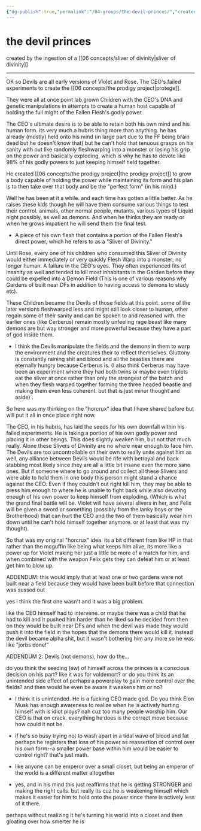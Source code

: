 ```yaml
---
{"dg-publish":true,"permalink":"/04-groups/the-devil-princes/","created":"2024-10-28T09:22:56.084-05:00","updated":"2024-10-29T10:03:56.691-05:00"}
---
```


# the devil princes
created by the ingestion of a [[06 concepts/sliver of divinity\|sliver of divinity]]

---
OK so Devils are all early versions of Violet and Rose. The CEO's failed experiments to create the [[06 concepts/the prodigy project\|protege]].

They were all at once point lab grown Children with the CEO's DNA and genetic manipulations in attempts to create a human host capable of holding the full might of the Fallen Flesh's godly power.

The CEO's ultimate desire is to be able to retain both his own mind and his human form. its very much a hubris thing more than anything. he has already (mostly) held onto his mind (in large part due to the FF being brain dead but he doesn't know that) but he can't hold that tenuous grasps on his sanity with out like randomly fleshwarping into a monster or losing his grip on the power and basically exploding, which is why he has to devote like 98% of his godly powers to just keeping himself held together.

He created [[06 concepts/the prodigy project\|the prodigy project]] to grow a body capable of holding the power while maintaining its form and his plan is to then take over that body and be the "perfect form" (in his mind.)

Well he has been at it a while. and each time has gotten a little better. As he raises these kids though he will have them consume various things to test their control. animals, other normal people, mutants, various types of Liquid night possibly, as well as demons. And when he thinks they are ready or when he grows impatient he will send them the final test.

- A piece of his own flesh that contains a portion of the Fallen Flesh's direct power, which he refers to as a "Sliver of Divinity."

Until Rose, every one of his children who consumed this Sliver of Divinity would either immediately or very quickly Flesh Warp into a monster; no longer human. A failure in the CEO's eyes. They often experienced fits of insanity as well and tended to kill most inhabitants in the Garden before they could be expelled into a Demon Field (This is one of various reasons why Gardens of built near DFs in addition to having access to demons to study etc).

These Children became the Devils of those fields at this point. some of the later versions fleshwarped less and might still look closer to human, other regain some of their sanity and can be spoken to and reasoned with. the earlier ones (like Cerberus) remain mostly unfeeling rage beast like many demons are but way stronger and more powerful because they have a part of god inside them.

- I think the Devils manipulate the fields and the demons in them to warp the environment and the creatures their to reflect themselves. Gluttony is constantly raining shit and blood and all the beasties there are eternally hungry because Cerberus is. (I also think Cerberus may have been an experiment where they had both twins or maybe even triplets eat the sliver at once rather than only the strongest of the batch and when they flesh warped together forming the three headed beastie and making them even less coherent. but that is just minor thought and aside) .

So here was my thinking on the "horcrux" idea that I have shared before but will put it all in once place right now.

The CEO, in his hubris, has laid the seeds for his own downfall within his failed experiments. He is taking a portion of his own godly power and placing it in other beings. This does slightly weaken him, but not that much really. Alone these Slivers of Divinity are no where near enough to face him. The Devils are too uncontrollable on their own to really unite against him as well, any alliance between Devils would be rife with betrayal and back stabbing most likely since they are all a little bit insane even the more sane ones. But if someone where to go around and collect all these Slivers and were able to hold them in one body this person might stand a chance against the CEO. Even if they couldn't out right kill him, they may be able to press him enough to where he is unable to fight back while also devoting enough of his own power to keep himself from exploding. (Which is what the grand final battle will be. Violet will have several slivers in her, and Felix will be given a sword or something (possibly from the lanky boys or the Brotherhood) that can hurt the CEO and the two of them basically wear him down until he can't hold himself together anymore. or at least that was my thought).

So that was my original "horcrux" idea. its a bit different from like HP in that rather than the mcguffin like being what keeps him alive, its more like a power up for Violet making her just a little be more of a match for him, and when combined with the weapon Felix gets they can defeat him or at least get him to blow up.

ADDENDUM: this would imply that at least one or two gardens were not built near a field because they would have been built before that connection was sussed out

yes i think the first one wasn't and it was a big problem.

like the CEO himself had to intervene. or maybe there was a child that he had to kill and it pushed him harder than he liked so he decided from then on they would be built near DFs and when the devil was made they would push it into the field in the hopes that the demons there would kill it. instead the devil became alpha shit, but it wasn't bothering him any more so he was like "jorbs done!"

ADDENDUM 2: Devils (not demons), how do the…

⁠do you think the seeding (ew) of himself across the princes is a conscious decision on his part? like it was for voldemort? or do you think its an unintended side effect of perhaps a powerplay to gain more control over the fields? and then would he even be aware it weakens him or no?

- I think it is unintended. He is a fucking CEO made god. Do you think Elon Musk has enough awareness to realize when he is actively hurting himself with is idiot ploys? nah cuz too many people worship him. Our CEO is that on crack. everything he does is the correct move because how could it not be.

- if he's so busy trying not to wash apart in a tidal wave of blood and fat perhaps he registers that loss of his power as reassertion of control over his own form--a smaller power base within him would be easier to control right? that's just math.

- like anyone can be emperor over a small closet, but being an emperor of the world is a different matter altogether

- yes, and in his mind this just reaffirms that he is getting STRONGER and making the right calls. but really its cuz he is weakening himself which makes it easier for him to hold onto the power since there is actively less of it there.

perhaps without realizing it he's turning his world into a closet and then gloating over how smerter he is